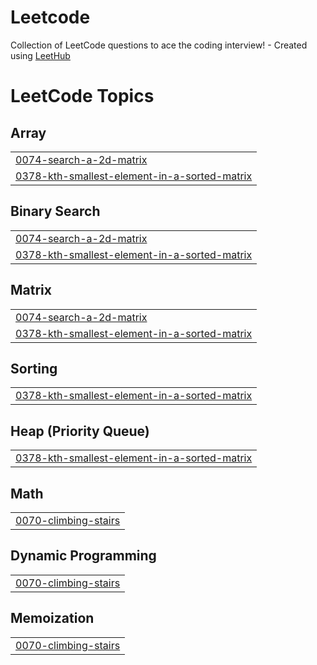 # Leetcode
Collection of LeetCode questions to ace the coding interview! - Created using [LeetHub](https://github.com/QasimWani/LeetHub)

<!---LeetCode Topics Start-->
# LeetCode Topics
## Array
|  |
| ------- |
| [0074-search-a-2d-matrix](https://github.com/ramyad06/Leetcode/tree/master/0074-search-a-2d-matrix) |
| [0378-kth-smallest-element-in-a-sorted-matrix](https://github.com/ramyad06/Leetcode/tree/master/0378-kth-smallest-element-in-a-sorted-matrix) |
## Binary Search
|  |
| ------- |
| [0074-search-a-2d-matrix](https://github.com/ramyad06/Leetcode/tree/master/0074-search-a-2d-matrix) |
| [0378-kth-smallest-element-in-a-sorted-matrix](https://github.com/ramyad06/Leetcode/tree/master/0378-kth-smallest-element-in-a-sorted-matrix) |
## Matrix
|  |
| ------- |
| [0074-search-a-2d-matrix](https://github.com/ramyad06/Leetcode/tree/master/0074-search-a-2d-matrix) |
| [0378-kth-smallest-element-in-a-sorted-matrix](https://github.com/ramyad06/Leetcode/tree/master/0378-kth-smallest-element-in-a-sorted-matrix) |
## Sorting
|  |
| ------- |
| [0378-kth-smallest-element-in-a-sorted-matrix](https://github.com/ramyad06/Leetcode/tree/master/0378-kth-smallest-element-in-a-sorted-matrix) |
## Heap (Priority Queue)
|  |
| ------- |
| [0378-kth-smallest-element-in-a-sorted-matrix](https://github.com/ramyad06/Leetcode/tree/master/0378-kth-smallest-element-in-a-sorted-matrix) |
## Math
|  |
| ------- |
| [0070-climbing-stairs](https://github.com/ramyad06/Leetcode/tree/master/0070-climbing-stairs) |
## Dynamic Programming
|  |
| ------- |
| [0070-climbing-stairs](https://github.com/ramyad06/Leetcode/tree/master/0070-climbing-stairs) |
## Memoization
|  |
| ------- |
| [0070-climbing-stairs](https://github.com/ramyad06/Leetcode/tree/master/0070-climbing-stairs) |
<!---LeetCode Topics End-->